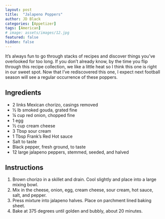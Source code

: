 ```yaml
---
layout: post
title:  "Jalapeno Poppers"
author: JD Black
categories: [Appetizer]
tags: [American]
# image: assets/images/12.jpg
featured: false
hidden: false
---
```


It’s always fun to go through stacks of recipes and discover things you’ve overlooked for too long.  If you don’t already know, by the time you flip through this recipe collection, we like a little heat so I think this one is right in our sweet spot.  Now that I’ve rediscovered this one, I expect next football season will see a regular occurrence of these poppers.

## Ingredients
- 2 links Mexican chorizo, casings removed
- ½ lb smoked gouda, grated fine
- ¼ cup red onion, chopped fine
- 1 egg
- ½ cup cream cheese
- 3 Tbsp sour cream
- 1 Tbsp Frank’s Red Hot sauce
- Salt to taste
- Black pepper, fresh ground, to taste
- 12 large jalapeno peppers, stemmed, seeded, and halved


## Instructions
1. Brown chorizo in a skillet and drain.  Cool slightly and place into a large mixing bowl.
1. Mix in the cheese, onion, egg, cream cheese, sour cream, hot sauce, salt, and pepper. 
1. Press mixture into jalapeno halves.  Place on parchment lined baking sheet.
1. Bake at 375 degrees until golden and bubbly, about 20 minutes.



